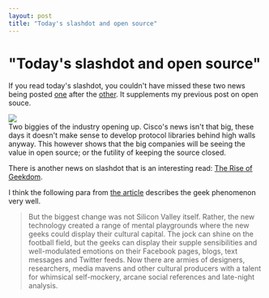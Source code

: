 ```yaml
---
layout: post
title: "Today's slashdot and open source"
---
```

"Today's slashdot and open source"
===
If you read today's slashdot, you couldn't have missed these two news being posted [one][0] after the [other][1]. It supplements my previous post on open souce.  
  
  
[![](http://1.bp.blogspot.com/_W6UcJjyXr24/SDkIbdG09sI/AAAAAAAABPc/42kNReNg548/s320/opensource-news.png)][2]  
Two biggies of the industry opening up. Cisco's news isn't that big, these days it doesn't make sense to develop protocol libraries behind high walls anyway. This however shows that the big companies will be seeing the value in open source; or the futility of keeping the source closed.  
  
There is another news on slashdot that is an interesting read: [The Rise of Geekdom][3].  
  
I think the following para from [the article][4] describes the geek phenomenon very well.  
  

> But the biggest change was not Silicon Valley itself. Rather, the new technology created a range of mental playgrounds where the new geeks could display their cultural capital. The jock can shine on the football field, but the geeks can display their supple sensibilities and well-modulated emotions on their Facebook pages, blogs, text messages and Twitter feeds. Now there are armies of designers, researchers, media mavens and other cultural producers with a talent for whimsical self-mockery, arcane social references and late-night analysis.



[0]: http://tech.slashdot.org/tech/08/05/24/1151255.shtml
[1]: http://tech.slashdot.org/tech/08/05/24/0319234.shtml
[2]: http://1.bp.blogspot.com/_W6UcJjyXr24/SDkIbdG09sI/AAAAAAAABPc/42kNReNg548/s1600-h/opensource-news.png
[3]: http://news.slashdot.org/news/08/05/24/1324205.shtml
[4]: http://www.nytimes.com/2008/05/23/opinion/23brooks.html?_r=1&em&ex=1211688000&en=01ff46e1aad3c12d&ei=5087_&oref=slogin
